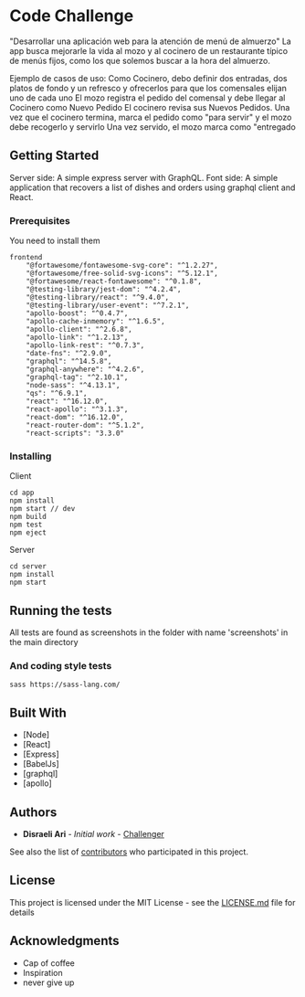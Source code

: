 # Code Challenge

"Desarrollar una aplicación web para la atención de menú de almuerzo"
La app busca mejorarle la vida al mozo y al cocinero de un restaurante típico de menús fijos, como los que solemos buscar a la hora del almuerzo.

Ejemplo de casos de uso:
Como Cocinero, debo definir dos entradas, dos platos de fondo y un refresco y ofrecerlos para que los comensales elijan uno de cada uno
El mozo registra el pedido del comensal y debe llegar al Cocinero como Nuevo Pedido
El cocinero revisa sus Nuevos Pedidos.
Una vez que el cocinero termina, marca el pedido como "para servir" y el mozo debe recogerlo y servirlo
Una vez servido, el mozo marca como "entregado

## Getting Started

Server side: A simple express server with GraphQL.
Font side: A simple application that recovers a list of dishes and orders using graphql client and React.

### Prerequisites

You need to install them

```
frontend
    "@fortawesome/fontawesome-svg-core": "^1.2.27",
    "@fortawesome/free-solid-svg-icons": "^5.12.1",
    "@fortawesome/react-fontawesome": "^0.1.8",
    "@testing-library/jest-dom": "^4.2.4",
    "@testing-library/react": "^9.4.0",
    "@testing-library/user-event": "^7.2.1",
    "apollo-boost": "^0.4.7",
    "apollo-cache-inmemory": "^1.6.5",
    "apollo-client": "^2.6.8",
    "apollo-link": "^1.2.13",
    "apollo-link-rest": "^0.7.3",
    "date-fns": "^2.9.0",
    "graphql": "^14.5.8",
    "graphql-anywhere": "^4.2.6",
    "graphql-tag": "^2.10.1",
    "node-sass": "^4.13.1",
    "qs": "^6.9.1",
    "react": "^16.12.0",
    "react-apollo": "^3.1.3",
    "react-dom": "^16.12.0",
    "react-router-dom": "^5.1.2",
    "react-scripts": "3.3.0"
```

### Installing

Client

```
cd app
npm install
npm start // dev
npm build
npm test
npm eject
```

Server

```
cd server
npm install
npm start
```

## Running the tests

All tests are found as screenshots in the folder with name 'screenshots' in the main directory

### And coding style tests

```
sass https://sass-lang.com/
```

## Built With

* [Node]
* [React]
* [Express]
* [BabelJs]
* [graphql]
* [apollo]

## Authors

* **Disraeli Ari** - *Initial work* - [Challenger](https://bitbucket.org/disraely_ari/pcm-challenger/src/master/)

See also the list of [contributors](https://github.com/disraely/pcm-challenger) who participated in this project.

## License

This project is licensed under the MIT License - see the [LICENSE.md](LICENSE.md) file for details

## Acknowledgments

* Cap of coffee
* Inspiration
* never give up
